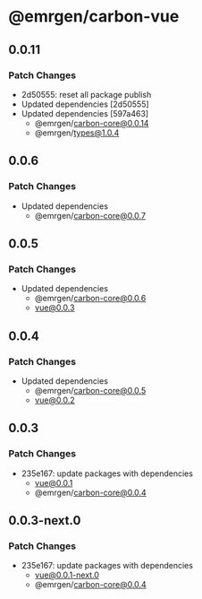 # @emrgen/carbon-vue

## 0.0.11

### Patch Changes

- 2d50555: reset all package publish
- Updated dependencies [2d50555]
- Updated dependencies [597a463]
  - @emrgen/carbon-core@0.0.14
  - @emrgen/types@1.0.4

## 0.0.6

### Patch Changes

- Updated dependencies
  - @emrgen/carbon-core@0.0.7

## 0.0.5

### Patch Changes

- Updated dependencies
  - @emrgen/carbon-core@0.0.6
  - vue@0.0.3

## 0.0.4

### Patch Changes

- Updated dependencies
  - @emrgen/carbon-core@0.0.5
  - vue@0.0.2

## 0.0.3

### Patch Changes

- 235e167: update packages with dependencies
  - vue@0.0.1
  - @emrgen/carbon-core@0.0.4

## 0.0.3-next.0

### Patch Changes

- 235e167: update packages with dependencies
  - vue@0.0.1-next.0
  - @emrgen/carbon-core@0.0.4
